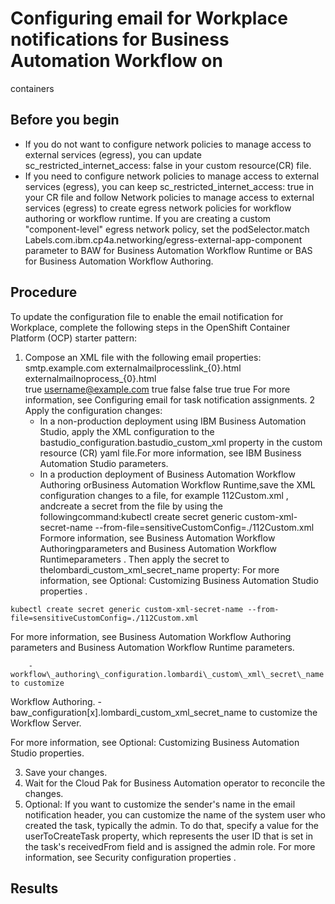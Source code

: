# Configuring email for Workplace notifications for Business Automation Workflow on
containers

## Before you begin

- If you do not want to configure network policies to manage access to external services (egress),
you can update sc\_restricted\_internet\_access: false in your custom resource(CR)
file.
- If you need to configure network policies to manage access to external services (egress), you
can keep sc\_restricted\_internet\_access: true in your CR file and follow Network policies to manage access to external services
(egress) to create egress network policies for workflow authoring or workflow runtime. If you
are creating a custom "component-level" egress network policy, set the podSelector.match
Labels.com.ibm.cp4a.networking/egress-external-app-component parameter to
BAW for Business Automation Workflow Runtime or
BAS for Business Automation Workflow Authoring.

## Procedure

To update the configuration file to enable the email notification for Workplace, complete the following
steps in the OpenShift Container Platform (OCP) starter pattern:

1. Compose an XML file with the following email
properties: <server merge="mergeChildren">
	<email merge="mergeChildren">
		<!-- SMTP server that mail should be sent to -->
		<smtp-server merge="replace">smtp.example.com</smtp-server>
     <mail-template>
        <process>externalmailprocesslink\_{0}.html</process>
        <no-process>externalmailnoprocess\_{0}.html</no-process>      
     </mail-template> 
		  <valid-from-required merge="replace">true</valid-from-required>
		  <default-from-address merge="replace">username@example.com</default-from-address>
		  <send-external-email merge="replace">true</send-external-email>
		  <send-email-notifications-to-list merge="replace">false</send-email-notifications-to-list>
		  <send-email-notifications-async merge="replace">false</send-email-notifications-async>
		  <send-in-federation merge="replace">true</send-in-federation>	
          <send-on-reassignment merge="replace">true</send-on-reassignment>
	</email>
</server>For more information, see Configuring email for task notification assignments.
2 Apply the configuration changes:
    - In a non-production deployment using IBM Business Automation Studio, apply the XML
configuration to the bastudio\_configuration.bastudio\_custom\_xml property in the
custom resource (CR) yaml file.For more information, see IBM Business Automation Studio parameters.
    - In a production deployment of Business Automation Workflow Authoring orBusiness Automation Workflow Runtime,save the XML configuration changes to a file, for example 112Custom.xml , andcreate a secret from the file by using the followingcommand:kubectl create secret generic custom-xml-secret-name --from-file=sensitiveCustomConfig=./112Custom.xml Formore information, see Business Automation Workflow Authoringparameters and Business Automation Workflow Runtimeparameters . Then apply the secret to thelombardi\_custom\_xml\_secret\_name property: For more information, see Optional: Customizing Business Automation Studio properties .

```
kubectl create secret generic custom-xml-secret-name --from-file=sensitiveCustomConfig=./112Custom.xml
```

For
more information, see Business Automation Workflow Authoring
parameters and Business Automation Workflow Runtime
parameters.

        - workflow\_authoring\_configuration.lombardi\_custom\_xml\_secret\_name to customize
Workflow Authoring.
        - baw\_configuration[x].lombardi\_custom\_xml\_secret\_name to customize the Workflow
Server.

For more information, see Optional: Customizing Business Automation Studio properties.

3. Save your changes.
4. Wait for the Cloud Pak for Business Automation operator to reconcile the
changes.
5. Optional: If you want to customize the sender's name in the email
notification header, you can customize the name of the system user who created the task, typically
the admin. To do that, specify a value for the userToCreateTask property, which
represents the user ID that is set in the task's receivedFrom field and is assigned
the admin role. For more information, see Security configuration properties
.

## Results